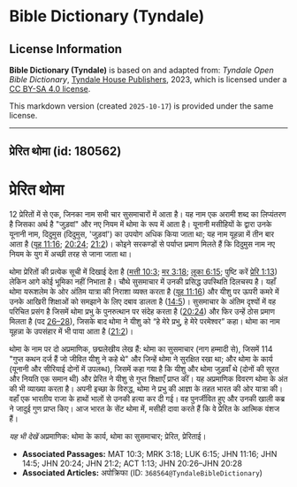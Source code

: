 # Bible Dictionary (Tyndale)

## License Information

**Bible Dictionary (Tyndale)** is based on and adapted from: _Tyndale Open Bible Dictionary_, [Tyndale House Publishers](https://tyndaleopenresources.com/), 2023, which is licensed under a [CC BY-SA 4.0 license](https://creativecommons.org/licenses/by-sa/4.0/legalcode.en).

This markdown version (created `2025-10-17`) is provided under the same license.



--------------------------------

## प्रेरित थोमा (id: 180562)

प्रेरित थोमा
============

12 प्रेरितों में से एक, जिनका नाम सभी चार सुसमाचारों में आता है। यह नाम एक अरामी शब्द का लिप्यंतरण है जिसका अर्थ है "जुड़वां" और नए नियम में थोमा के रूप में आता है। यूनानी मसीहियों के द्वारा उनके यूनानी नाम, दिदुमुस (दिदुमुस, 'जुड़वां') का उपयोग अधिक किया जाता था; यह नाम यूहन्ना में तीन बार आता है ([यूह 11:16](https://ref.ly/John11:16); [20:24](https://ref.ly/John20:24); [21:2](https://ref.ly/John21:2))। कोइने सरकण्डों से पर्याप्त प्रमाण मिलते हैं कि दिदुमुस नाम नए नियम के युग में अच्छी तरह से जाना जाता था।

थोमा प्रेरितों की प्रत्येक सूची में दिखाई देता है ([मत्ती 10:3](https://ref.ly/Matt10:3); [मर 3:18](https://ref.ly/Mark3:18); [लूका 6:15](https://ref.ly/Luke6:15); पुष्टि करें [प्रेरि 1:13](https://ref.ly/Acts1:13)) लेकिन आगे कोई भूमिका नहीं निभाता है। चौथे सुसमाचार में उनकी प्रसिद्ध उपस्थिति दिलचस्प है। यहाँ थोमा यरूशलेम के ओर अंतिम यात्रा की निराशा व्यक्त करता है ([यूह 11:16](https://ref.ly/John11:16)) और यीशु पर ऊपरी कमरे में उनके आखिरी शिक्षाओं को समझाने के लिए दबाव डालता है ([14:5](https://ref.ly/John14:5))। सुसमाचार के अंतिम दृश्यों में वह परिचित प्रसंग है जिसमें थोमा प्रभु के पुनरुत्थान पर संदेह करता है ([20:24](https://ref.ly/John20:24)) और फिर उन्हें ठोस प्रमाण मिलता है (पद [26–28](https://ref.ly/John20:26-John20:28)), जिसके बाद थोमा ने यीशु को “हे मेरे प्रभु, हे मेरे परमेश्वर” कहा। थोमा का नाम यूहन्ना के उपसंहार में भी पाया आता है ([21:2](https://ref.ly/John21:2))।

थोमा के नाम पर दो अप्रमाणिक, छद्मलेखीय लेख हैं: थोमा का सुसमाचार (नाग हम्मादी से), जिसमें 114 "गुप्त कथन दर्ज हैं जो जीवित यीशु ने कहे थे" और जिन्हें थोमा ने सुरक्षित रखा था; और थोमा के कार्य (यूनानी और सीरियाई दोनों में उपलब्ध), जिसमें कहा गया है कि यीशु और थोमा जुड़वाँ थे (दोनों की सूरत और नियति एक समान थी) और प्रेरित ने यीशु से गुप्त शिक्षाएँ प्राप्त कीं। यह अप्रमाणिक विवरण थोमा के अंत की भी व्याख्या करता है। अपनी इच्छा के विरुद्ध, थोमा ने प्रभु की आज्ञा के तहत भारत की ओर यात्रा की। वहाँ एक भारतीय राजा के हाथों भालों से उनकी हत्या कर दी गई। वह पुनर्जीवित हुए और उनकी खाली कब्र ने जादुई गुण प्राप्त किए। आज भारत के सेंट थोमा में, मसीही दावा करते हैं कि वे प्रेरित के आत्मिक वंशज हैं।

*यह भी देखें* अप्रमाणिक: थोमा के कार्य, थोमा का सुसमाचार; प्रेरित, प्रेरिताई।

* **Associated Passages:** MAT 10:3; MRK 3:18; LUK 6:15; JHN 11:16; JHN 14:5; JHN 20:24; JHN 21:2; ACT 1:13; JHN 20:26–JHN 20:28
* **Associated Articles:** अपोक्रिफा (ID: `368564@TyndaleBibleDictionary`)

